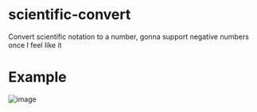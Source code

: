 # scientific-convert
Convert scientific notation to a number, gonna support negative numbers once I feel like it

# Example
![image](https://user-images.githubusercontent.com/80127180/171694491-77e0991b-2376-4d19-8921-0adcf152e5c6.png)

